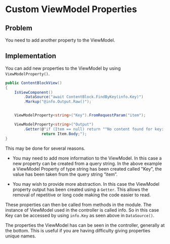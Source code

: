 # Custom ViewModel Properties

## Problem

You need to add another property to the ViewModel.

## Implementation

You can add new properties to the ViewModel by using `ViewModelProperty()`.

``` csharp
public ContentBlockView()
{
    IsViewComponent()
        .DataSource("await ContentBlock.FindByKey(info.Key)")
        .Markup("@info.Output.Raw()");


    ViewModelProperty<string>("Key").FromRequestParam("item");

    ViewModelProperty<string>("Output")
        .Getter(@"if (Item == null) return ""No content found for key: '"" + Key + ""'"";
                return Item.Body;");
}
```

This may be done for several reasons.

- You may need to add more information to the ViewModel. In this case a new property can be created from a query string. In the above example a ViewModel Property of type string has been created called "Key", the value has been taken from the query string “item”.

- You may wish to provide more abstraction. In this case the ViewModel property output has been created using a `Getter`. This allows the removal of repetitive or long code making the code easier to read.

These properties can then be called from methods in the module. The instance of ViewModel used in the controller is called info. So in this case Key can be accessed by using `info.Key` as seen above in `DataSource()`.

The properties the ViewModel has can be seen in the controller, generally at the bottom. This is useful if you are having difficulty giving properties unique names.
